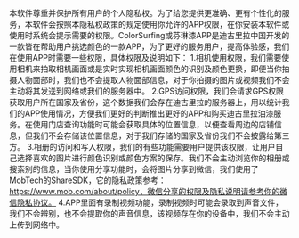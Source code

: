    本软件尊重并保护所有用户的个人隐私权。为了给您提供更准确、更有个性化的服务，本软件会按照本隐私权政策的规定使用你允许的APP权限，在你安装本软件或使用时系统会提示需要的权限。ColorSurfing或芬琳漆APP是迪古里拉中国开发的一款皆在帮助用户挑选颜色的一款APP，为了更好的服务用户，提高体验感，我们在使用APP时需要一些权限，具体权限及说明如下：
1.相机使用权限，我们需要使用相机来拍取相机画面或是实时实现相机画面颜色的识别及颜色更换，即便当你拍摄人物面部时，我们也不会提取人物面部信息，对于你拍摄的图片或视频我们不会主动将其发送到网络或我们的服务器中。
2.GPS访问权限，我们会请求GPS权限获取用户所在国家及省份，这个数据我们会存在迪古里拉的服务器上，用以统计我们的APP使用情况，方便我们更好的判断推出更好的APP和购买迪古里拉油漆服务。在使用门店查询功能时可能会获取具体的位置信息，以便查看周边的店铺信息，但我们不会存储该位置信息，对于我们存储的国家及省份我们不会披露给第三方。
3.相册的访问和写入权限，我们的有些功能需要用户提供该权限，让用户自己选择喜欢的图片进行颜色识别或颜色方案的保存。我们不会主动浏览你的相册或搜索别的信息，当你使用分享功能时，会将图片分享到微信，我们使用了MobTech的ShareSDK，它的隐私政策参考：https://www.mob.com/about/policy，微信分享的权限及隐私说明请参考你的微信隐私协议。
4.APP里面有录制视频功能，录制视频时可能会录取到声音文件，我们不会辨别，也不会提取你的声音信息，该视频存在你的设备中，我们不会主动上传到网络中。
